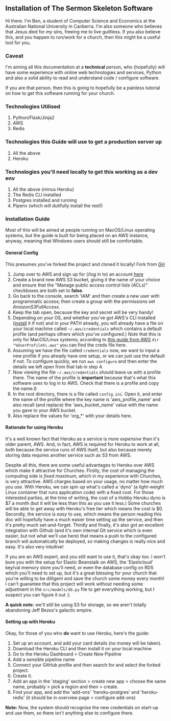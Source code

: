## Installation of The Sermon Skeleton Software

Hi there. I'm Ben, a student of Computer Science and Economics at the
Australian National University in Canberra. I'm also someone who believes
that Jesus died for *my* sins, freeing me to live guiltless. If you also
believe this, and you happen to run/work for a church, then this might
be a useful tool for you.

### Caveat
I'm aiming all this documentation at a **technical** person, who (hopefully)
will have some experience with online web technologies and services, Python
and also a solid ability to read and understand code / configure software.

If you are that person, then this is going to hopefully be a painless
tutorial on how to get this software running for your church.


### Technologies Utilised
1. Python/Flask/Jinja2
2. AWS
3. Redis

### Technologies this Guide will use to get a production server up
1. All the above
2. Heroku

### Technologies you'll need locally to get this working as a dev env
1. All the above (minus Heroku)
2. The Redis CLI installed
3. Postgres installed and running
4. Pipenv (which will dutifully install the rest!)

### Installation Guide
Most of this will be aimed at people running on MacOS/Linux operating systems,
but the guide is built for being placed on an AWS instance, anyway, meaning
that Windows users should still be comfortable.

#### General Config
This presumes you've forked the project and cloned it locally!
Fork from [GH](https://github.com/bcartwri96/sermon-skeleton)

1. Jump over to AWS and sign up for (/log in to) an account [here](https://portal.aws.amazon.com/billing/signup#/start)
2. Create a brand new AWS S3 bucket, giving it the name of your choice and
ensure that the "Manage public access control lists (ACLs)" checkboxes are
both set to **false**.
3. Go back to the console, search 'IAM' and then create a new user with programmatic
access; then create a group with the permissions set *AmazonS3FullAccess*.
4. Keep the tab open, because the key and secret will be very handy!
5. Depending on your OS, and whether you've got AWS's CLI installed ([install](https://docs.aws.amazon.com/cli/latest/userguide/cli-chap-install.html) it if
  not) and in your PATH already, you will already have a file on your local machine called
`~/.aws/credentials` which contains a default profile (and perhaps others which
  you've configured.) *Note* that this is only for MacOS/Linux systems; according
  to [this guide from AWS](https://docs.aws.amazon.com/cli/latest/userguide/cli-configure-files.html)
  `dir "%UserProfile%\.aws"` you can find the creds file here.
6. Assuming we have the file called `credentials` now, we want to input a new
profile if you already have one setup, or we can just use the default if not.
To configure quickly, we run `aws configure` and then enter the details we left
open from that tab in step 4.
7. Now viewing the file `~/.aws/credentials` should leave us with a profile
there. The name of the profile is **important** because that's what this software
uses to log in to AWS. Check that there is a profile and copy the name.ß
8. In the root directory, there is a file called `config.ini`. Open it, and
enter the name of the profile where the key name is 'aws_profile_name' and also
recall (and replace) the 'aws_bucket_name' value with the name you gave to your
AWS bucket.
9. Also replace the values for 'org_*' with your details here.


#### Rationale for using Heroku
It's a well known fact that Heroku as a service is *more expensive* than it's
older parent, AWS. And, in fact, AWS is required for Heroku to work at all, both
because the service runs of AWS itself, but also because merely storing data
requires another service such as S3 from AWS.

Despite all this, there are some useful advantages to Heroku over AWS which make
it attractive for Churches. Firstly, the cost of managing the computing side is
*fixed maximum*, which in my experience with Churches, is very attractive. AWS
charges based on your usage, no matter how much you use. With Heroku, we can spin
up what's called a 'dyno' (a light-weight Linux container that runs application
code) with a fixed cost. For those interested parties, at the time of writing,
the cost of a Hobby Heroku dyno is $7 a month (but it will be less than this as
you use it less.) Some churches will be able to get away with Heroku's free tier
which means the cost is $0. Secondly, the service is *easy* to use, which means
the person reading this doc will hopefully have a much easier time setting up
the service, and then it's pretty much set-and-forget. Thirdly and finally, it's
also got an excellent integration with Github (and it's own internal Git service
which is even easier, but not what we'll use here) that means a push to the configured
branch will automatically be deployed, so making changes is really nice and easy.
It's also very intuitive!

If you are an AWS expert, and you still want to use it, that's okay too. I won't
bore you with the setup for Elastic Beanstalk on AWS, the 'Elasticloud' key/val
memory store you'll need, or even the database config on RDS which you'll need
to set up, but it's a great blessing for your church that you're willing to be
dilligent and save the church some money every month! I can't guarantee that this
project will work without needing some adjustment in the `src/models/db.py` file
to get everything working, but I suspect you can figure it out :)

**A quick note:** we'll still be using S3 for storage, so we aren't totally
abandoning Jeff Bezos's galactic empire.

#### Setting up with Heroku
Okay, for those of you who **do** want to use Heroku, here's the guide:

1. Set up an account, and add your card details (no money will be taken).
2. Download the Heroku CLI and then install it on your local machine
3. Go to the Heroku Dashboard > Create New Pipeline
4. Add a sensible pipeline name
5. Connect your GitHub profile and then search for and select the forked
project.
6. Create it.
7. Add an app in the 'staging' section > create new app > choose the same name,
probably > pick a region and then > create.
8. Find your app, and add the 'add-ons' 'heroku-postgres' and 'heroku-redis'
(it should be in overview page > configure add-ons)

**Note:** Now, the system should recognise the new credentials on start-up and use them,
so there isn't anything else to configure there.

